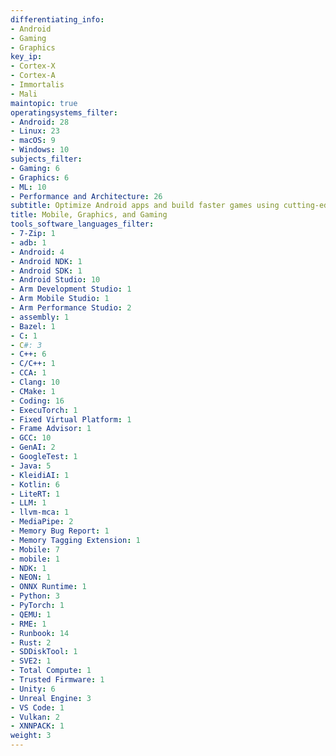 ```yaml
---
differentiating_info:
- Android
- Gaming
- Graphics
key_ip:
- Cortex-X
- Cortex-A
- Immortalis
- Mali
maintopic: true
operatingsystems_filter:
- Android: 28
- Linux: 23
- macOS: 9
- Windows: 10
subjects_filter:
- Gaming: 6
- Graphics: 6
- ML: 10
- Performance and Architecture: 26
subtitle: Optimize Android apps and build faster games using cutting-edge Arm tech
title: Mobile, Graphics, and Gaming
tools_software_languages_filter:
- 7-Zip: 1
- adb: 1
- Android: 4
- Android NDK: 1
- Android SDK: 1
- Android Studio: 10
- Arm Development Studio: 1
- Arm Mobile Studio: 1
- Arm Performance Studio: 2
- assembly: 1
- Bazel: 1
- C: 1
- C#: 3
- C++: 6
- C/C++: 1
- CCA: 1
- Clang: 10
- CMake: 1
- Coding: 16
- ExecuTorch: 1
- Fixed Virtual Platform: 1
- Frame Advisor: 1
- GCC: 10
- GenAI: 2
- GoogleTest: 1
- Java: 5
- KleidiAI: 1
- Kotlin: 6
- LiteRT: 1
- LLM: 1
- llvm-mca: 1
- MediaPipe: 2
- Memory Bug Report: 1
- Memory Tagging Extension: 1
- Mobile: 7
- mobile: 1
- NDK: 1
- NEON: 1
- ONNX Runtime: 1
- Python: 3
- PyTorch: 1
- QEMU: 1
- RME: 1
- Runbook: 14
- Rust: 2
- SDDiskTool: 1
- SVE2: 1
- Total Compute: 1
- Trusted Firmware: 1
- Unity: 6
- Unreal Engine: 3
- VS Code: 1
- Vulkan: 2
- XNNPACK: 1
weight: 3
---
```

